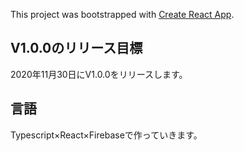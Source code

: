 This project was bootstrapped with [Create React App](https://github.com/facebook/create-react-app).

## V1.0.0のリリース目標

2020年11月30日にV1.0.0をリリースします。

## 言語

Typescript×React×Firebaseで作っていきます。
